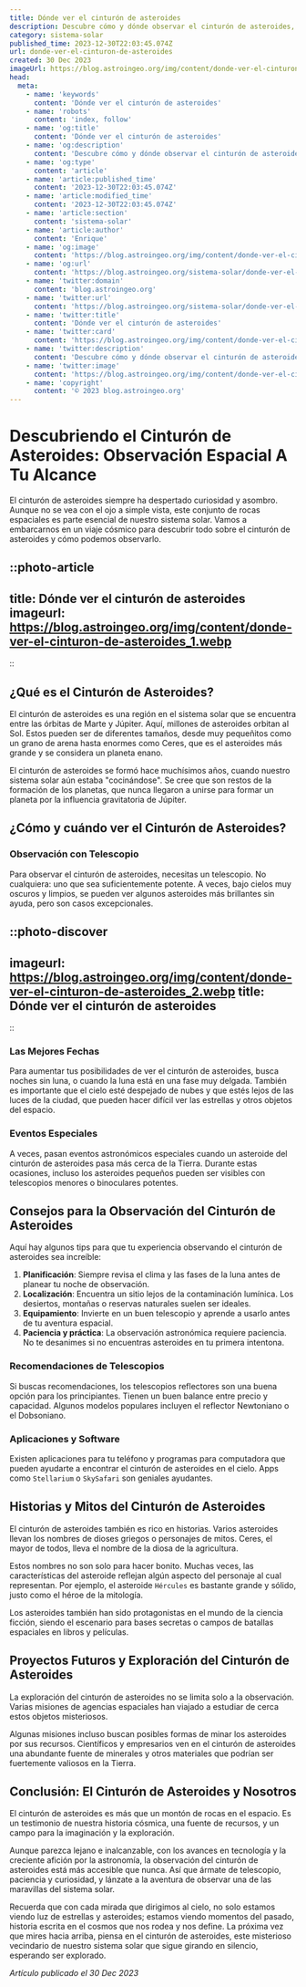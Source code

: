 ```yaml
---
title: Dónde ver el cinturón de asteroides
description: Descubre cómo y dónde observar el cinturón de asteroides, la fascinante región de nuestro sistema solar repleta de restos rocosos.
category: sistema-solar
published_time: 2023-12-30T22:03:45.074Z
url: donde-ver-el-cinturon-de-asteroides
created: 30 Dec 2023
imageUrl: https://blog.astroingeo.org/img/content/donde-ver-el-cinturon-de-asteroides_1.webp
head:
  meta:
    - name: 'keywords'
      content: 'Dónde ver el cinturón de asteroides'
    - name: 'robots'
      content: 'index, follow'
    - name: 'og:title'
      content: 'Dónde ver el cinturón de asteroides'
    - name: 'og:description'
      content: 'Descubre cómo y dónde observar el cinturón de asteroides, la fascinante región de nuestro sistema solar repleta de restos rocosos.'
    - name: 'og:type'
      content: 'article'
    - name: 'article:published_time'
      content: '2023-12-30T22:03:45.074Z'
    - name: 'article:modified_time'
      content: '2023-12-30T22:03:45.074Z'
    - name: 'article:section'
      content: 'sistema-solar'
    - name: 'article:author'
      content: 'Enrique'
    - name: 'og:image'
      content: 'https://blog.astroingeo.org/img/content/donde-ver-el-cinturon-de-asteroides_1.webp'
    - name: 'og:url'
      content: 'https://blog.astroingeo.org/sistema-solar/donde-ver-el-cinturon-de-asteroides'
    - name: 'twitter:domain'
      content: 'blog.astroingeo.org'
    - name: 'twitter:url'
      content: 'https://blog.astroingeo.org/sistema-solar/donde-ver-el-cinturon-de-asteroides'
    - name: 'twitter:title'
      content: 'Dónde ver el cinturón de asteroides'
    - name: 'twitter:card'
      content: 'https://blog.astroingeo.org/img/content/donde-ver-el-cinturon-de-asteroides_1.webp'
    - name: 'twitter:description'
      content: 'Descubre cómo y dónde observar el cinturón de asteroides, la fascinante región de nuestro sistema solar repleta de restos rocosos.'
    - name: 'twitter:image'
      content: 'https://blog.astroingeo.org/img/content/donde-ver-el-cinturon-de-asteroides_1.webp'
    - name: 'copyright'
      content: '© 2023 blog.astroingeo.org'
---
```

# Descubriendo el Cinturón de Asteroides: Observación Espacial A Tu Alcance

El cinturón de asteroides siempre ha despertado curiosidad y asombro. Aunque no se vea con el ojo a simple vista, este conjunto de rocas espaciales es parte esencial de nuestro sistema solar. Vamos a embarcarnos en un viaje cósmico para descubrir todo sobre el cinturón de asteroides y cómo podemos observarlo.

::photo-article
---
title: Dónde ver el cinturón de asteroides
imageurl: https://blog.astroingeo.org/img/content/donde-ver-el-cinturon-de-asteroides_1.webp
---
::

## ¿Qué es el Cinturón de Asteroides?

El cinturón de asteroides es una región en el sistema solar que se encuentra entre las órbitas de Marte y Júpiter. Aquí, millones de asteroides orbitan al Sol. Estos pueden ser de diferentes tamaños, desde muy pequeñitos como un grano de arena hasta enormes como Ceres, que es el asteroides más grande y se considera un planeta enano.

El cinturón de asteroides se formó hace muchísimos años, cuando nuestro sistema solar aún estaba "cocinándose". Se cree que son restos de la formación de los planetas, que nunca llegaron a unirse para formar un planeta por la influencia gravitatoria de Júpiter.

## ¿Cómo y cuándo ver el Cinturón de Asteroides?

### Observación con Telescopio

Para observar el cinturón de asteroides, necesitas un telescopio. No cualquiera: uno que sea suficientemente potente. A veces, bajo cielos muy oscuros y limpios, se pueden ver algunos asteroides más brillantes sin ayuda, pero son casos excepcionales.


::photo-discover
---
imageurl: https://blog.astroingeo.org/img/content/donde-ver-el-cinturon-de-asteroides_2.webp
title: Dónde ver el cinturón de asteroides
---
::

### Las Mejores Fechas

Para aumentar tus posibilidades de ver el cinturón de asteroides, busca noches sin luna, o cuando la luna está en una fase muy delgada. También es importante que el cielo esté despejado de nubes y que estés lejos de las luces de la ciudad, que pueden hacer difícil ver las estrellas y otros objetos del espacio.

### Eventos Especiales

A veces, pasan eventos astronómicos especiales cuando un asteroide del cinturón de asteroides pasa más cerca de la Tierra. Durante estas ocasiones, incluso los asteroides pequeños pueden ser visibles con telescopios menores o binoculares potentes.

## Consejos para la Observación del Cinturón de Asteroides

Aquí hay algunos tips para que tu experiencia observando el cinturón de asteroides sea increíble:

1. **Planificación**: Siempre revisa el clima y las fases de la luna antes de planear tu noche de observación.
2. **Localización**: Encuentra un sitio lejos de la contaminación lumínica. Los desiertos, montañas o reservas naturales suelen ser ideales.
3. **Equipamiento**: Invierte en un buen telescopio y aprende a usarlo antes de tu aventura espacial.
4. **Paciencia y práctica**: La observación astronómica requiere paciencia. No te desanimes si no encuentras asteroides en tu primera intentona.

### Recomendaciones de Telescopios

Si buscas recomendaciones, los telescopios reflectores son una buena opción para los principiantes. Tienen un buen balance entre precio y capacidad. Algunos modelos populares incluyen el reflector Newtoniano o el Dobsoniano.

### Aplicaciones y Software

Existen aplicaciones para tu teléfono y programas para computadora que pueden ayudarte a encontrar el cinturón de asteroides en el cielo. Apps como `Stellarium` o `SkySafari` son geniales ayudantes.

## Historias y Mitos del Cinturón de Asteroides

El cinturón de asteroides también es rico en historias. Varios asteroides llevan los nombres de dioses griegos o personajes de mitos. Ceres, el mayor de todos, lleva el nombre de la diosa de la agricultura.

Estos nombres no son solo para hacer bonito. Muchas veces, las características del asteroide reflejan algún aspecto del personaje al cual representan. Por ejemplo, el asteroide `Hércules` es bastante grande y sólido, justo como el héroe de la mitología.

Los asteroides también han sido protagonistas en el mundo de la ciencia ficción, siendo el escenario para bases secretas o campos de batallas espaciales en libros y películas.

## Proyectos Futuros y Exploración del Cinturón de Asteroides

La exploración del cinturón de asteroides no se limita solo a la observación. Varias misiones de agencias espaciales han viajado a estudiar de cerca estos objetos misteriosos.

Algunas misiones incluso buscan posibles formas de minar los asteroides por sus recursos. Científicos y empresarios ven en el cinturón de asteroides una abundante fuente de minerales y otros materiales que podrían ser fuertemente valiosos en la Tierra.

## Conclusión: El Cinturón de Asteroides y Nosotros

El cinturón de asteroides es más que un montón de rocas en el espacio. Es un testimonio de nuestra historia cósmica, una fuente de recursos, y un campo para la imaginación y la exploración.

Aunque parezca lejano e inalcanzable, con los avances en tecnología y la creciente afición por la astronomía, la observación del cinturón de asteroides está más accesible que nunca. Así que ármate de telescopio, paciencia y curiosidad, y lánzate a la aventura de observar una de las maravillas del sistema solar. 

Recuerda que con cada mirada que dirigimos al cielo, no solo estamos viendo luz de estrellas y asteroides; estamos viendo momentos del pasado, historia escrita en el cosmos que nos rodea y nos define. La próxima vez que mires hacia arriba, piensa en el cinturón de asteroides, este misterioso vecindario de nuestro sistema solar que sigue girando en silencio, esperando ser explorado.

_Artículo publicado el 30 Dec 2023_